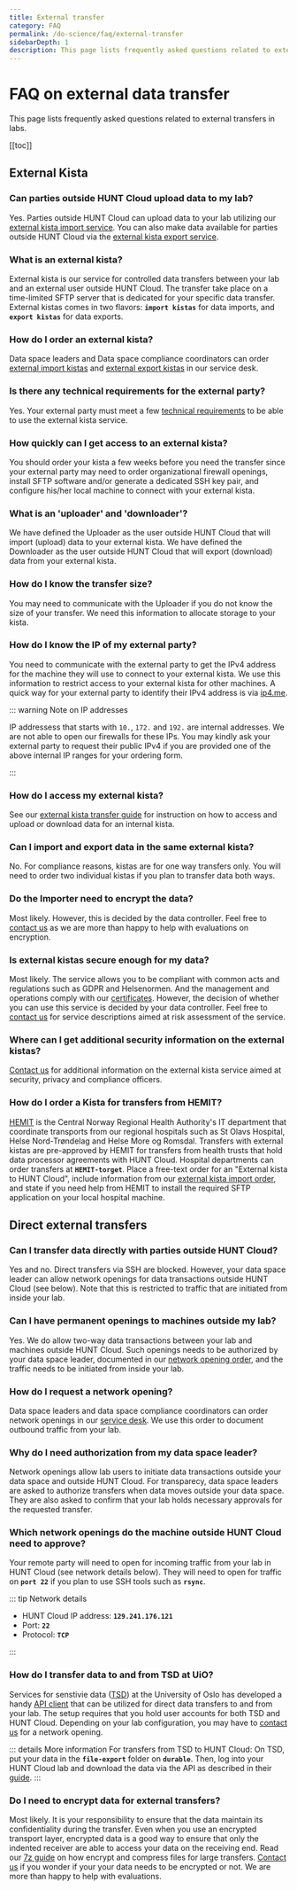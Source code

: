 ```yaml
---
title: External transfer
category: FAQ
permalink: /do-science/faq/external-transfer
sidebarDepth: 1
description: This page lists frequently asked questions related to external transfers in labs.
---
```


# FAQ on external data transfer

This page lists frequently asked questions related to external transfers in labs.

[[toc]]


## External Kista

### Can parties outside HUNT Cloud upload data to my lab?

Yes. Parties outside HUNT Cloud can upload data to your lab utilizing our [external kista import service](/administer-science/service-desk/data-space-orders/#external-import-kista). You can also make data available for parties outside HUNT Cloud via the [external kista export service](/administer-science/service-desk/data-space-orders/#external-export-kista).

### What is an external kista?

External kista is our service for controlled data transfers between your lab and an external user outside HUNT Cloud. The transfer take place on a time-limited SFTP server that is dedicated for your specific data transfer. External kistas comes in two flavors: **`import kistas`** for data imports, and **`export kistas`** for data exports.

### How do I order an external kista?

Data space leaders and Data space compliance coordinators can order [external import kistas](/administer-science/service-desk/data-space-orders/#external-import-kista) and [external export kistas](/administer-science/service-desk/data-space-orders/#external-export-kista) in our service desk.

### Is there any technical requirements for the external party? 

Yes. Your external party must meet a few [technical requirements](/do-science/data-transfers/external-kista) to be able to use the external kista service.


### How quickly can I get access to an external kista?

You should order your kista a few weeks before you need the transfer since your external party may need to order organizational firewall openings, install SFTP software and/or generate a dedicated SSH key pair, and configure his/her local machine to connect with your external kista.

### What is an 'uploader' and 'downloader'?

We have defined the Uploader as the user outside HUNT Cloud that will import (upload) data to your external kista. We have defined the Downloader as the user outside HUNT Cloud that will export (download) data from your external kista.

### How do I know the transfer size?

You may need to communicate with the Uploader if you do not know the size of your transfer. We need this information to allocate storage to your kista.

### How do I know the IP of my external party?

You need to communicate with the external party to get the IPv4 address for the machine they will use to connect to your external kista. We use this information to restrict access to your external kista for other machines. A quick way for your external party to identify their IPv4 address is via [ip4.me](http://ip4.me/).

::: warning Note on IP addresses

IP addressess that starts with `10.`, `172.` and `192.` are internal addresses. We are not able to open our firewalls for these IPs. You may kindly ask your external party to request their public IPv4 if you are provided one of the above internal IP ranges for your ordering form.

::: 

### How do I access my external kista?

See our [external kista transfer guide](/do-science/data-transfers/external-kista/#for-external-users) for instruction on how to access and upload or download data for an internal kista.

### Can I import and export data in the same external kista?

No. For compliance reasons, kistas are for one way transfers only. You will need to order two individual kistas if you plan to transfer data both ways.

### Do the Importer need to encrypt the data?

Most likely. However, this is decided by the data controller. Feel free to [contact us](/contact) as we are more than happy to help with evaluations on encryption.

### Is external kistas secure enough for my data?

Most likely. The service allows you to be compliant with common acts and regulations such as GDPR and Helsenormen. And the management and operations comply with our [certificates](/govern-science/compliance/certificates/). However, the decision of whether you can use this service is decided by your data controller. Feel free to [contact us](/contact) for service descriptions aimed at risk assessment of the service. 

### Where can I get additional security information on the external kistas?

[Contact us](/contact) for additional information on the external kista service aimed at security, privacy and compliance officers.

### How do I order a Kista for transfers from HEMIT?

[HEMIT](https://hemit.no/) is the Central Norway Regional Health Authority's IT department that coordinate transports from our regional hospitals such as St Olavs Hospital, Helse Nord-Trøndelag and Helse More og Romsdal. Transfers with external kistas are pre-approved by HEMIT for transfers from health trusts that hold data processor agreements with HUNT Cloud. Hospital departments can order transfers at **`HEMIT-torget`**. Place a free-text order for an "External kista to HUNT Cloud", include information from our [external kista import order](/administer-science/agreements/downloads), and state if you need help from HEMIT to install the required SFTP application on your local hospital machine.


## Direct external transfers

### Can I transfer data directly with parties outside HUNT Cloud?

Yes and no. Direct transfers via SSH are blocked. However, your data space leader can allow network openings for data transactions outside HUNT Cloud (see below). Note that this is restricted to traffic that are initiated from inside your lab.

### Can I have permanent openings to machines outside my lab?

Yes. We do allow two-way data transactions between your lab and machines outside HUNT Cloud. Such openings needs to be authorized by your data space leader, documented in our [network opening order](/administer-science/agreements/downloads/#network-opening-order), and the traffic needs to be initiated from inside your lab.

### How do I request a network opening?

Data space leaders and data space compliance coordinators can order network openings in our [service desk](/administer-science/service-desk/data-space-orders/#network-opening). We use this order to document outbound traffic from your lab.

### Why do I need authorization from my data space leader? 

Network openings allow lab users to initiate data transactions outside your data space and outside HUNT Cloud. For transparecy, data space leaders are asked to authorize transfers when data moves outside your data space. They are also asked to confirm that your lab holds necessary approvals for the requested transfer.

### Which network openings do the machine outside HUNT Cloud need to approve?

Your remote party will need to open for incoming traffic from your lab in HUNT Cloud (see network details below). They will need to open for traffic on **`port 22`** if you plan to use SSH tools such as **`rsync`**.

::: tip Network details

- HUNT Cloud IP address: **`129.241.176.121`**
- Port: **`22`**
- Protocol: **`TCP`**

:::

### How do I transfer data to and from TSD at UiO?

Services for senstivie data ([TSD](https://www.uio.no/english/services/it/research/sensitive-data/)) at the University of Oslo has developed a handy [API client](https://github.com/unioslo/tsd-api-client) that can be utilized for direct data transfers to and from your lab. The setup requires that you hold user accounts for both TSD and HUNT Cloud. Depending on your lab configuration, you may have to [contact us](/contact) for a network opening.

::: details More information
For transfers from TSD to HUNT Cloud: On TSD, put your data in the **`file-export`** folder on **`durable`**. Then, log into your HUNT Cloud lab and download the data via the API as described in their [guide](https://github.com/unioslo/tsd-api-client).
:::

### Do I need to encrypt data for external transfers?

Most likely. It is your responsibility to ensure that the data maintain its confidentiality during the transfer. Even when you use an encrypted transport layer, encrypted data is a good way to ensure that only the indented receiver are able to access your data on the receiving end. Read our [7z guide](/do-science/tools/transfer/7z/#install-the-software) on how encrypt and compress files for large transfers. [Contact us](/contact) if you wonder if your your data needs to be encrypted or not. We are more than happy to help with evaluations.
